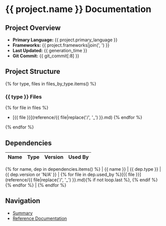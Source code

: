 # {{ project.name }} Documentation

## Project Overview

- **Primary Language:** {{ project.primary_language }}
- **Frameworks:** {{ project.frameworks|join(', ') }}
- **Last Updated:** {{ generation_time }}
- **Git Commit:** {{ git_commit[:8] }}

## Project Structure

{% for type, files in files_by_type.items() %}
### {{ type }} Files

{% for file in files %}
- [{{ file }}](reference/{{ file|replace('/', '_') }}.md)
{% endfor %}

{% endfor %}

## Dependencies

| Name | Type | Version | Used By |
|------|------|---------|---------|
{% for name, dep in dependencies.items() %}
| {{ name }} | {{ dep.type }} | {{ dep.version or 'N/A' }} | {% for file in dep.used_by %}[{{ file }}](reference/{{ file|replace('/', '_') }}.md){% if not loop.last %}, {% endif %}{% endfor %} |
{% endfor %}

## Navigation

- [Summary](SUMMARY.md)
- [Reference Documentation](reference/)